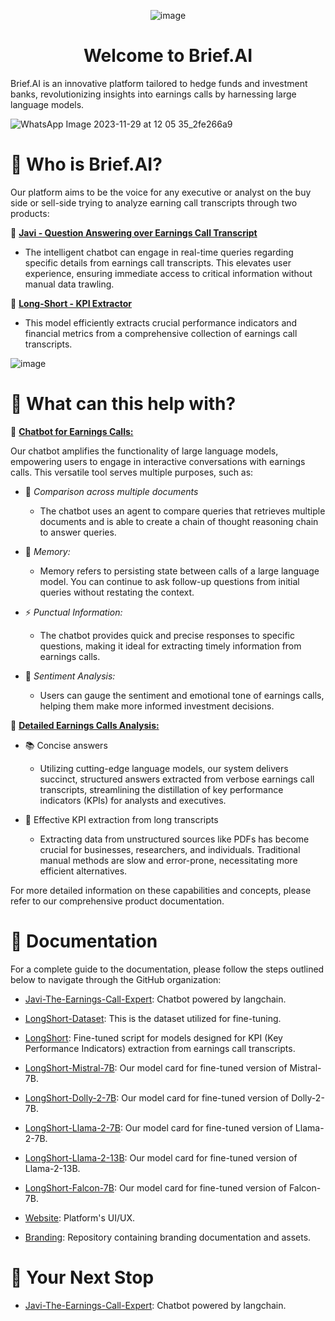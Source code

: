<div align="center">
   
![image](https://github.com/brief-ai-uchicago/About-Us/assets/105491876/8163268d-2c6b-4b58-beb1-76d482e7d4b7)

   
<h1 style="">Welcome to Brief.AI</h1>
</div>

Brief.AI is an innovative platform tailored to hedge funds and investment banks, revolutionizing insights into
earnings calls by harnessing large language models. 

![WhatsApp Image 2023-11-29 at 12 05 35_2fe266a9](https://github.com/brief-ai-uchicago/About-Us/assets/105491876/ddc5078f-288f-410c-baf8-baca3509c69e)


<h1 style="">🤔 Who is Brief.AI?</h1>

Our platform aims to be the voice for any executive or analyst on the buy side or sell-side trying to analyze earning call transcripts through two products: 

💬 **[Javi - Question Answering over Earnings Call Transcript](https://github.com/brief-ai-uchicago/Javi-The-Earnings-Call-Expert)**
* The intelligent chatbot can engage in real-time queries regarding specific details from earnings call transcripts. This elevates user experience, ensuring immediate access to critical information without manual data trawling.

📃 **[Long-Short - KPI Extractor](https://github.com/brief-ai-uchicago/LongShort)**
* This model efficiently extracts crucial performance indicators and financial metrics
from a comprehensive collection of earnings call transcripts.

![image](https://github.com/brief-ai-uchicago/About-Us/assets/105491876/416c81f6-dc1a-42ab-9908-cadfde8a77c9)


<h1 style="">🚀 What can this help with?</h1>


💬 **[Chatbot for Earnings Calls:](https://github.com/brief-ai-uchicago/Javi-The-Earnings-Call-Expert)**

Our chatbot amplifies the functionality of large language models, empowering users to engage in interactive conversations with earnings calls. This versatile tool serves multiple purposes, such as:

-  🤖 *Comparison across multiple documents*

   - The chatbot uses an agent to compare queries that retrieves multiple documents and is able to create a chain of thought reasoning chain to answer queries.

- 🧠 *Memory:*

    - Memory refers to persisting state between calls of a large language model. You can continue to ask follow-up questions from initial queries without restating the context.

- ⚡ *Punctual Information:* 

    - The chatbot provides quick and precise responses to specific questions, making it ideal for extracting timely information from earnings calls.

- 🚨 *Sentiment Analysis:*

    - Users can gauge the sentiment and emotional tone of earnings calls, helping them make more informed investment decisions.

📃 **[Detailed Earnings Calls Analysis:](https://github.com/brief-ai-uchicago/LongShort)**

- 📚 Concise answers
  
    - Utilizing cutting-edge language models, our system delivers succinct, structured answers extracted from verbose earnings call transcripts, streamlining the distillation of key performance indicators (KPIs) for analysts and executives.
  
- 🧐 Effective KPI extraction from long transcripts
  
    - Extracting data from unstructured sources like PDFs has become crucial for businesses, researchers, and individuals. Traditional manual methods are slow and error-prone, necessitating more efficient alternatives.

For more detailed information on these capabilities and concepts, please refer to our comprehensive product documentation.

<h1 style="">📖 Documentation</h1>
For a complete guide to the documentation, please follow the steps outlined below to navigate through the GitHub organization:


* [Javi-The-Earnings-Call-Expert](https://github.com/brief-ai-uchicago/Javi-The-Earnings-Call-Expert): Chatbot powered by langchain.
  
* [LongShort-Dataset](https://github.com/brief-ai-uchicago/LongShort-Dataset): This is the dataset utilized for fine-tuning.
  
* [LongShort](https://github.com/brief-ai-uchicago/LongShort): Fine-tuned script for models designed for KPI (Key Performance Indicators) extraction from earnings call transcripts.

* [LongShort-Mistral-7B](https://github.com/brief-ai-uchicago/LongShort-Mistral-7B): Our model card for fine-tuned version of Mistral-7B.

* [LongShort-Dolly-2-7B](https://github.com/brief-ai-uchicago/LongShort-Dolly-2-7B): Our model card for fine-tuned version of Dolly-2-7B.

* [LongShort-Llama-2-7B](https://github.com/brief-ai-uchicago/LongShort-Llama-2-7B/): Our model card for fine-tuned version of Llama-2-7B.

* [LongShort-Llama-2-13B](https://github.com/brief-ai-uchicago/LongShort-Llama-2-13B): Our model card for fine-tuned version of Llama-2-13B.

* [LongShort-Falcon-7B](https://github.com/brief-ai-uchicago/LongShort-Falcon-7B): Our model card for fine-tuned version of Falcon-7B.

* [Website](https://github.com/brief-ai-uchicago/Brief-AI): Platform's UI/UX.
  
* [Branding](https://github.com/brief-ai-uchicago/Branding): Repository containing branding documentation and assets.

## <h1 style=""> 🚀 Your Next Stop</h1>

* [Javi-The-Earnings-Call-Expert](https://github.com/brief-ai-uchicago/Javi-The-Earnings-Call-Expert): Chatbot powered by langchain.










[My Other Repository]: https://github.com/yourusername/other-repository
